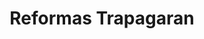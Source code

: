 ---
title: "Reformas Trapagaran"
url: /valle-de-trapaga-trapagaran/reformas-trapagaran/
shop: decoración interior
---